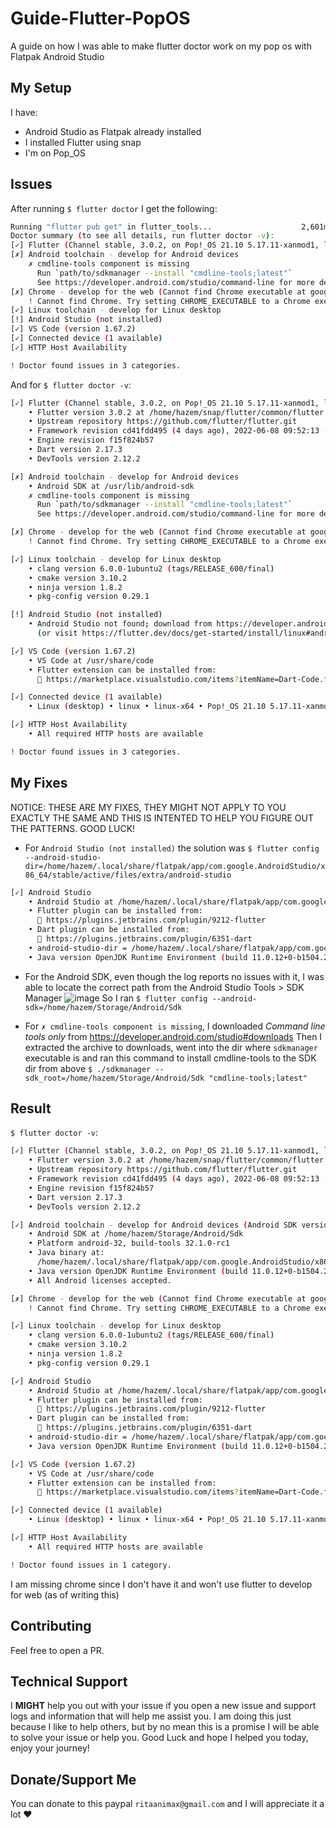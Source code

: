 # Guide-Flutter-PopOS
A guide on how I was able to make flutter doctor work on my pop os with Flatpak Android Studio

## My Setup
I have:
- Android Studio as Flatpak already installed
- I installed Flutter using snap
- I'm on Pop_OS

## Issues
After running `$ flutter doctor` I get the following:
```bash
Running "flutter pub get" in flutter_tools...                    2,601ms
Doctor summary (to see all details, run flutter doctor -v):
[✓] Flutter (Channel stable, 3.0.2, on Pop!_OS 21.10 5.17.11-xanmod1, locale en_US.UTF-8)
[✗] Android toolchain - develop for Android devices
    ✗ cmdline-tools component is missing
      Run `path/to/sdkmanager --install "cmdline-tools;latest"`
      See https://developer.android.com/studio/command-line for more details.
[✗] Chrome - develop for the web (Cannot find Chrome executable at google-chrome)
    ! Cannot find Chrome. Try setting CHROME_EXECUTABLE to a Chrome executable.
[✓] Linux toolchain - develop for Linux desktop
[!] Android Studio (not installed)
[✓] VS Code (version 1.67.2)
[✓] Connected device (1 available)
[✓] HTTP Host Availability

! Doctor found issues in 3 categories.
```
And for `$ flutter doctor -v`:
```bash
[✓] Flutter (Channel stable, 3.0.2, on Pop!_OS 21.10 5.17.11-xanmod1, locale en_US.UTF-8)
    • Flutter version 3.0.2 at /home/hazem/snap/flutter/common/flutter
    • Upstream repository https://github.com/flutter/flutter.git
    • Framework revision cd41fdd495 (4 days ago), 2022-06-08 09:52:13 -0700
    • Engine revision f15f824b57
    • Dart version 2.17.3
    • DevTools version 2.12.2

[✗] Android toolchain - develop for Android devices
    • Android SDK at /usr/lib/android-sdk
    ✗ cmdline-tools component is missing
      Run `path/to/sdkmanager --install "cmdline-tools;latest"`
      See https://developer.android.com/studio/command-line for more details.

[✗] Chrome - develop for the web (Cannot find Chrome executable at google-chrome)
    ! Cannot find Chrome. Try setting CHROME_EXECUTABLE to a Chrome executable.

[✓] Linux toolchain - develop for Linux desktop
    • clang version 6.0.0-1ubuntu2 (tags/RELEASE_600/final)
    • cmake version 3.10.2
    • ninja version 1.8.2
    • pkg-config version 0.29.1

[!] Android Studio (not installed)
    • Android Studio not found; download from https://developer.android.com/studio/index.html
      (or visit https://flutter.dev/docs/get-started/install/linux#android-setup for detailed instructions).

[✓] VS Code (version 1.67.2)
    • VS Code at /usr/share/code
    • Flutter extension can be installed from:
      🔨 https://marketplace.visualstudio.com/items?itemName=Dart-Code.flutter

[✓] Connected device (1 available)
    • Linux (desktop) • linux • linux-x64 • Pop!_OS 21.10 5.17.11-xanmod1

[✓] HTTP Host Availability
    • All required HTTP hosts are available

! Doctor found issues in 3 categories.
```

## My Fixes
NOTICE: THESE ARE MY FIXES, THEY MIGHT NOT APPLY TO YOU EXACTLY THE SAME AND THIS IS INTENTED TO HELP YOU FIGURE OUT THE PATTERNS. GOOD LUCK!

- For `Android Studio (not installed)` the solution was `$ flutter config --android-studio-dir=/home/hazem/.local/share/flatpak/app/com.google.AndroidStudio/x86_64/stable/active/files/extra/android-studio`
```bash
[✓] Android Studio
    • Android Studio at /home/hazem/.local/share/flatpak/app/com.google.AndroidStudio/x86_64/stable/active/files/extra/android-studio
    • Flutter plugin can be installed from:
      🔨 https://plugins.jetbrains.com/plugin/9212-flutter
    • Dart plugin can be installed from:
      🔨 https://plugins.jetbrains.com/plugin/6351-dart
    • android-studio-dir = /home/hazem/.local/share/flatpak/app/com.google.AndroidStudio/x86_64/stable/active/files/extra/android-studio
    • Java version OpenJDK Runtime Environment (build 11.0.12+0-b1504.28-7817840)
```

- For the Android SDK, even though the log reports no issues with it, I was able to locate the correct path from the Android Studio Tools > SDK Manager
    ![image](https://user-images.githubusercontent.com/94578938/173247131-3bec6d1a-577f-4fc5-8079-7df780b7e684.png)
    So I ran `$ flutter config --android-sdk=/home/hazem/Storage/Android/Sdk`

- For `✗ cmdline-tools component is missing`, I downloaded *Command line tools only* from https://developer.android.com/studio#downloads Then I extracted the archive to downloads, went into the dir where `sdkmanager` executable is and ran this command to install cmdline-tools to the SDK dir from above `$ ./sdkmanager --sdk_root=/home/hazem/Storage/Android/Sdk "cmdline-tools;latest"`

## Result

`$ flutter doctor -v`:
```bash
[✓] Flutter (Channel stable, 3.0.2, on Pop!_OS 21.10 5.17.11-xanmod1, locale en_US.UTF-8)
    • Flutter version 3.0.2 at /home/hazem/snap/flutter/common/flutter
    • Upstream repository https://github.com/flutter/flutter.git
    • Framework revision cd41fdd495 (4 days ago), 2022-06-08 09:52:13 -0700
    • Engine revision f15f824b57
    • Dart version 2.17.3
    • DevTools version 2.12.2

[✓] Android toolchain - develop for Android devices (Android SDK version 32.1.0-rc1)
    • Android SDK at /home/hazem/Storage/Android/Sdk
    • Platform android-32, build-tools 32.1.0-rc1
    • Java binary at:
      /home/hazem/.local/share/flatpak/app/com.google.AndroidStudio/x86_64/stable/active/files/extra/android-studio/jre/bin/java
    • Java version OpenJDK Runtime Environment (build 11.0.12+0-b1504.28-7817840)
    • All Android licenses accepted.

[✗] Chrome - develop for the web (Cannot find Chrome executable at google-chrome)
    ! Cannot find Chrome. Try setting CHROME_EXECUTABLE to a Chrome executable.

[✓] Linux toolchain - develop for Linux desktop
    • clang version 6.0.0-1ubuntu2 (tags/RELEASE_600/final)
    • cmake version 3.10.2
    • ninja version 1.8.2
    • pkg-config version 0.29.1

[✓] Android Studio
    • Android Studio at /home/hazem/.local/share/flatpak/app/com.google.AndroidStudio/x86_64/stable/active/files/extra/android-studio
    • Flutter plugin can be installed from:
      🔨 https://plugins.jetbrains.com/plugin/9212-flutter
    • Dart plugin can be installed from:
      🔨 https://plugins.jetbrains.com/plugin/6351-dart
    • android-studio-dir = /home/hazem/.local/share/flatpak/app/com.google.AndroidStudio/x86_64/stable/active/files/extra/android-studio
    • Java version OpenJDK Runtime Environment (build 11.0.12+0-b1504.28-7817840)

[✓] VS Code (version 1.67.2)
    • VS Code at /usr/share/code
    • Flutter extension can be installed from:
      🔨 https://marketplace.visualstudio.com/items?itemName=Dart-Code.flutter

[✓] Connected device (1 available)
    • Linux (desktop) • linux • linux-x64 • Pop!_OS 21.10 5.17.11-xanmod1

[✓] HTTP Host Availability
    • All required HTTP hosts are available

! Doctor found issues in 1 category.
```
I am missing chrome since I don't have it and won't use flutter to develop for web (as of writing this)

## Contributing
Feel free to open a PR.

## Technical Support
I **MIGHT** help you out with your issue if you open a new issue and support logs and information that will help me assist you. I am doing this just because I like to help others, but by no mean this is a promise I will be able to solve your issue or help you.
Good Luck and hope I helped you today, enjoy your journey!

## Donate/Support Me
You can donate to this paypal `ritaanimax@gmail.com` and I will appreciate it a lot ❤️
